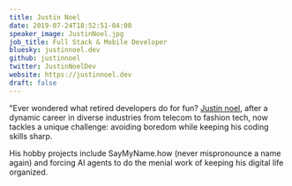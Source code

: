 ```yaml
---
title: Justin Noel
date: 2019-07-24T18:52:51-04:00
speaker_image: JustinNoel.jpg
job_title: Full Stack & Mobile Developer
bluesky: justinnoel.dev
github: justinnoel
twitter: JustinNoelDev
website: https://justinnoel.dev
draft: false
---
```


"Ever wondered what retired developers do for fun? [Justin noel](https://saymyname.how/Justin-Noel), after a dynamic career in diverse industries from telecom to fashion tech, now tackles a unique challenge: avoiding boredom while keeping his coding skills sharp.

His hobby projects include SayMyName.how (never mispronounce a name again) and forcing AI agents to do the menial work of keeping his digital life organized.